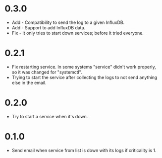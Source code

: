 # 0.3.0
* Add - Compatibility to send the log to a given InfluxDB.
* Add - Support to add InfluxDB data.
* Fix - It only tries to start down services; before it tried everyone.

# 0.2.1
* Fix restarting service. In some systems "service" didn't work properly, so it was changed for "systemctl".
* Trying to start the service after collecting the logs to not send anything else in the email.

# 0.2.0
* Try to start a service when it's down.

# 0.1.0
* Send email when service from list is down with its logs if criticality is 1.